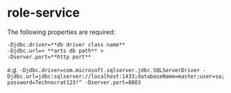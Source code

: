 # role-service

The following properties are required:

    -Djdbc.driver=**db driver class name** 
    -Djdbc.url=< **arts db path** > 
    -Dserver.port=**http port**

*e.g.*
```-Djdbc.driver=com.microsoft.sqlserver.jdbc.SQLServerDriver -Djdbc.url=jdbc:sqlserver://localhost:1433;databaseName=master;user=sa;password=Technocrat123!^ -Dserver.port=8083```
